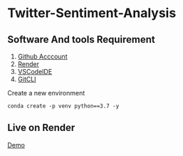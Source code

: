 # Twitter-Sentiment-Analysis

## Software And tools Requirement 
1. [Github Acccount](https://github.com)
2. [Render](https://Render.com)
3. [VSCodeIDE](https://code.visualsstudio.com/)
4. [GitCLI](https://git-scm.com/book/en/v2/Getting-Started-The-Command-Line)

Create a new environment 

```
conda create -p venv python==3.7 -y
```

## Live on Render
[Demo]()
